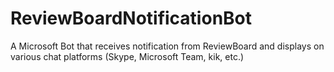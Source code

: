 # ReviewBoardNotificationBot

A Microsoft Bot that receives notification from ReviewBoard and displays on various chat platforms (Skype, Microsoft Team, kik, etc.)
